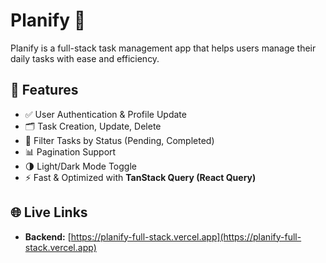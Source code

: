# Planify 📝

Planify is a full-stack task management app that helps users manage their daily tasks with ease and efficiency.

## 🔧 Features

- ✅ User Authentication & Profile Update
- 🗂️ Task Creation, Update, Delete
- 🎯 Filter Tasks by Status (Pending, Completed)
- 📊 Pagination Support
- 🌗 Light/Dark Mode Toggle
- ⚡ Fast & Optimized with **TanStack Query (React Query)**


## 🌐 Live Links
- **Backend:** [https://planify-full-stack.vercel.app](https://planify-full-stack.vercel.app)
